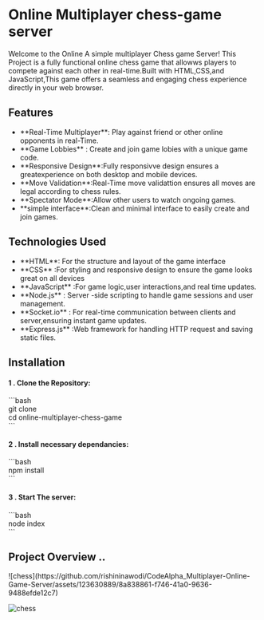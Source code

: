 #  Online Multiplayer  chess-game server

Welcome to the Online A  simple multiplayer Chess game Server! This Project  is a fully functional
online chess game that allowws players to compete against each other in real-time.Built with HTML,CSS,and 
JavaScript,This game offers a seamless and engaging chess experience directly in your web browser.

<h2>Features</h2>
<ul> 
<li>**Real-Time Multiplayer**: Play against friend or other online opponents in real-Time. </li>
<li>**Game Lobbies** : Create and join game lobies with a unique game code.</li>
<li>**Responsive Design**:Fully responsivve design ensures a greatexperience on both desktop and mobile devices.</li>
<li>**Move Validation**:Real-Time move validattion ensures all moves are legal according to chess rules.</li>
<li>**Spectator Mode**:Allow other users to watch ongoing games.</li>
<li>**simple interface**:Clean and minimal interface to easily create and join games.</li>
</ul>

<h2>Technologies Used</h2>
<ul>
  <li>**HTML**: For the structure and layout of the game interface</li>
  <li>**CSS** :For styling and responsive design to ensure the game looks great on all devices</li>
  <li>**JavaScript** :For game logic,user interactions,and real time updates.</li>
  <li>**Node.js** : Server -side scripting to handle game sessions and user management.</li>
  <li>**Socket.io** : For real-time communication between clients and server,ensuring instant game updates.</li>
  <li>**Express.js** :Web framework for handling HTTP request and saving static files.</li>
</ul>

<h2>Installation</h2>
<h4>1 . Clone the Repository: </h4>
```bash <br>
git clone <br>
cd online-multiplayer-chess-game <br>
```

<h4>2 . Install necessary dependancies: </h4>
```bash <br>
npm install <br>
```
<h4>3 . Start The server: </h4>
```bash <br>
node index <br>
```

<h2>Project Overview ..</h2>
![chess](https://github.com/rishininawodi/CodeAlpha_Multiplayer-Online-Game-Server/assets/123630889/8a838861-f746-41a0-9636-9488efde12c7)

![chess](https://github.com/rishininawodi/CodeAlpha_Multiplayer-Online-Game-Server/assets/123630889/7345e651-8c2b-4d2d-804d-a47c60e21e14)



  


